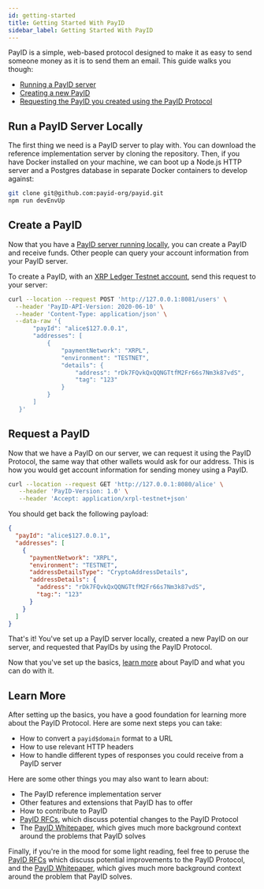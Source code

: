 ```yaml
---
id: getting-started
title: Getting Started With PayID
sidebar_label: Getting Started With PayID
---
```


PayID is a simple, web-based protocol designed to make it as easy to send someone money as it is to send them an email. This guide walks you though: 

- [Running a PayID server](#run-a-payid-server-locally)
- [Creating a new PayID](#create-a-payid) 
- [Requesting the PayID you created using the PayID Protocol](#request-a-payid)

## Run a PayID Server Locally

The first thing we need is a PayID server to play with. You can download the reference implementation server by cloning the repository. Then, if you have Docker installed on your machine, we can boot up a Node.js HTTP server and a Postgres database in separate Docker containers to develop against:

```bash
git clone git@github.com:payid-org/payid.git
npm run devEnvUp
```

## Create a PayID

Now that you have a [PayID server running locally](#run-a-payid-server-locally), you can create a PayID and receive funds. Other people can query your account information from your PayID server.

To create a PayID, with an [XRP Ledger Testnet account](https://xrpl.org/xrp-testnet-faucet.html), send this request to your server:

```bash
curl --location --request POST 'http://127.0.0.1:8081/users' \
  --header 'PayID-API-Version: 2020-06-10' \
  --header 'Content-Type: application/json' \
  --data-raw '{
       "payId": "alice$127.0.0.1",
       "addresses": [
           {
               "paymentNetwork": "XRPL",
               "environment": "TESTNET",
               "details": {
                   "address": "rDk7FQvkQxQQNGTtfM2Fr66s7Nm3k87vdS",
                   "tag": "123"
               }
           }
       ]
   }'
```

## Request a PayID

Now that we have a PayID on our server, we can request it using the PayID Protocol, the same way that other wallets would ask for our address. This is how you would get account information for sending money using a PayID.

```bash
curl --location --request GET 'http://127.0.0.1:8080/alice' \
   --header 'PayID-Version: 1.0' \
   --header 'Accept: application/xrpl-testnet+json'
```

You should get back the following payload:

```json
{
  "payId": "alice$127.0.0.1",
  "addresses": [
    {
      "paymentNetwork": "XRPL",
      "environment": "TESTNET",
      "addressDetailsType": "CryptoAddressDetails",
      "addressDetails": {
        "address": "rDk7FQvkQxQQNGTtfM2Fr66s7Nm3k87vdS",
        "tag:": "123"
      }
    }
  ]
}
```

That's it! You've set up a PayID server locally, created a new PayID on our server, and requested that PayIDs by using the PayID Protocol.

Now that you've set up the basics, [learn more](#learn-more) about PayID and what you can do with it. 

## Learn More

<!-- TODO:(hbergren) Make this section better once the docs skeleton has been refactored. -->
<!-- Would be great to add links to other sections here. -->

After setting up the basics, you have a good foundation for learning more about the PayID Protocol. Here are some next steps you can take: 

- How to convert a `payid$domain` format to a URL
- How to use relevant HTTP headers
- How to handle different types of responses you could receive from a PayID server 

Here are some other things you may also want to learn about:

- The PayID reference implementation server
- Other features and extensions that PayID has to offer
- How to contribute to PayID 
- [PayID RFCs](https://github.com/payid-org/rfcs), which discuss potential changes to the PayID Protocol
- The [PayID Whitepaper](https://github.com/payid-org/payid/blob/master/docs/payid_whitepaper.pdf), which gives much more background context around the problems that PayID solves

Finally, if you're in the mood for some light reading, feel free to peruse the [PayID RFCs](https://github.com/payid-org/rfcs) which discuss potential improvements to the PayID Protocol, and the [PayID Whitepaper](https://github.com/payid-org/payid/blob/master/docs/payid_whitepaper.pdf), which gives much more background context around the problem that PayID solves.
